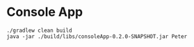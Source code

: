 # Console App

```
./gradlew clean build
java -jar ./build/libs/consoleApp-0.2.0-SNAPSHOT.jar Peter
```